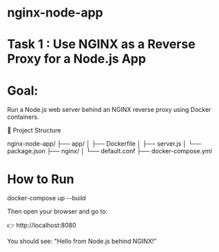 # nginx-node-app


# Task 1 : Use NGINX as a Reverse Proxy for a Node.js App

# Goal:

Run a Node.js web server behind an NGINX reverse proxy using Docker containers.

📁 Project Structure

nginx-node-app/
├── app/
│   ├── Dockerfile
│   ├── server.js
│   └── package.json
├── nginx/
│   └── default.conf
├── docker-compose.yml


# How to Run

docker-compose up --build

Then open your browser and go to:

👉 http://localhost:8080

You should see:
"Hello from Node.js behind NGINX!"